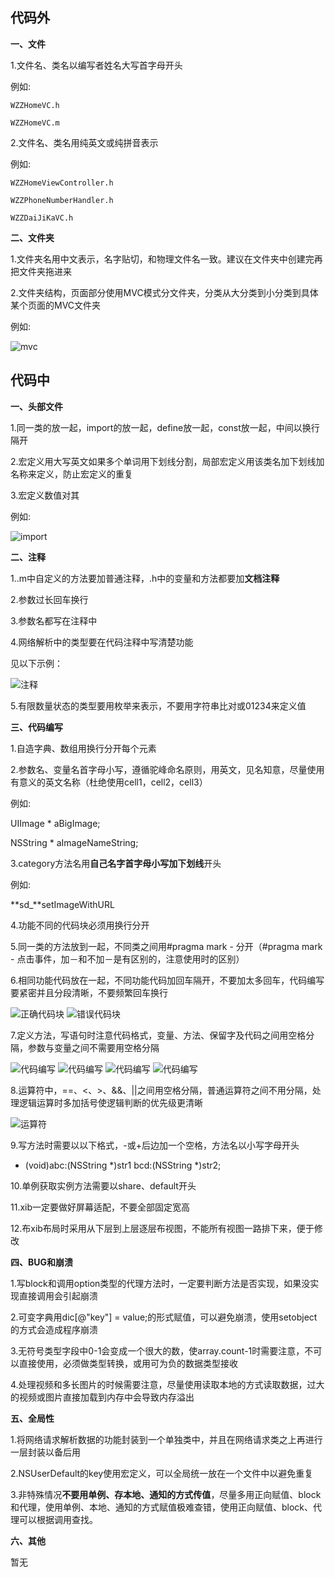 代码外
---------------------

**一、文件**

1.文件名、类名以编写者姓名大写首字母开头

例如:

`WZZHomeVC.h`

`WZZHomeVC.m`

2.文件名、类名用纯英文或纯拼音表示

例如:

`WZZHomeViewController.h`

`WZZPhoneNumberHandler.h`

`WZZDaiJiKaVC.h`

**二、文件夹**

1.文件夹名用中文表示，名字贴切，和物理文件名一致。建议在文件夹中创建完再把文件夹拖进来

2.文件夹结构，页面部分使用MVC模式分文件夹，分类从大分类到小分类到具体某个页面的MVC文件夹

例如:

![mvc](https://github.com/13731160065/Tips/raw/master/images/代码规范/mvc.png)

代码中
---------------------

**一、头部文件**

1.同一类的放一起，import的放一起，define放一起，const放一起，中间以换行隔开

2.宏定义用大写英文如果多个单词用下划线分割，局部宏定义用该类名加下划线加名称来定义，防止宏定义的重复

3.宏定义数值对其

例如:

![import](https://github.com/13731160065/Tips/raw/master/images/代码规范/import.png)

**二、注释**

1..m中自定义的方法要加普通注释，.h中的变量和方法都要加**文档注释**

2.参数过长回车换行

3.参数名都写在注释中
			 
4.网络解析中的类型要在代码注释中写清楚功能

见以下示例：

![注释](https://github.com/13731160065/Tips/raw/master/images/代码规范/zhushi.png)

5.有限数量状态的类型要用枚举来表示，不要用字符串比对或01234来定义值

**三、代码编写**

1.自造字典、数组用换行分开每个元素

2.参数名、变量名首字母小写，遵循驼峰命名原则，用英文，见名知意，尽量使用有意义的英文名称（杜绝使用cell1，cell2，cell3）

例如:
 
UIImage * aBigImage;

NSString * aImageNameString;

3.category方法名用**自己名字首字母小写加下划线**开头

例如:

**sd_**setImageWithURL

4.功能不同的代码块必须用换行分开

5.同一类的方法放到一起，不同类之间用#pragma mark - 分开（#pragma mark - 点击事件，加－和不加－是有区别的，注意使用时的区别）

6.相同功能代码放在一起，不同功能代码加回车隔开，不要加太多回车，代码编写要紧密并且分段清晰，不要频繁回车换行

![正确代码块](https://github.com/13731160065/Tips/raw/master/images/代码规范/codeblockyes.png)
![错误代码块](https://github.com/13731160065/Tips/raw/master/images/代码规范/codeblockno.png)

7.定义方法，写语句时注意代码格式，变量、方法、保留字及代码之间用空格分隔，参数与变量之间不需要用空格分隔

![代码编写](https://github.com/13731160065/Tips/raw/master/images/代码规范/func.png)
![代码编写](https://github.com/13731160065/Tips/raw/master/images/代码规范/if.png)
![代码编写](https://github.com/13731160065/Tips/raw/master/images/代码规范/for.png)
![代码编写](https://github.com/13731160065/Tips/raw/master/images/代码规范/while.png)

8.运算符中，==、<、>、&&、||之间用空格分隔，普通运算符之间不用分隔，处理逻辑运算时多加括号使逻辑判断的优先级更清晰

![运算符](https://github.com/13731160065/Tips/raw/master/images/代码规范/opop.png)

9.写方法时需要以以下格式，-或+后边加一个空格，方法名以小写字母开头

- (void)abc:(NSString *)str1 bcd:(NSString *)str2;

10.单例获取实例方法需要以share、default开头

11.xib一定要做好屏幕适配，不要全部固定宽高

12.布xib布局时采用从下层到上层逐层布视图，不能所有视图一路排下来，便于修改

**四、BUG和崩溃**

1.写block和调用option类型的代理方法时，一定要判断方法是否实现，如果没实现直接调用会引起崩溃

2.可变字典用dic[@"key"] = value;的形式赋值，可以避免崩溃，使用setobject的方式会造成程序崩溃

3.无符号类型字段中0-1会变成一个很大的数，使array.count-1时需要注意，不可以直接使用，必须做类型转换，或用可为负的数据类型接收

4.处理视频和多长图片的时候需要注意，尽量使用读取本地的方式读取数据，过大的视频或图片直接加载到内存中会导致内存溢出

**五、全局性**

1.将网络请求解析数据的功能封装到一个单独类中，并且在网络请求类之上再进行一层封装以备后用

2.NSUserDefault的key使用宏定义，可以全局统一放在一个文件中以避免重复

3.非特殊情况**不要用单例、存本地、通知的方式传值**，尽量多用正向赋值、block和代理，使用单例、本地、通知的方式赋值极难查错，使用正向赋值、block、代理可以根据调用查找。

**六、其他**

暂无
